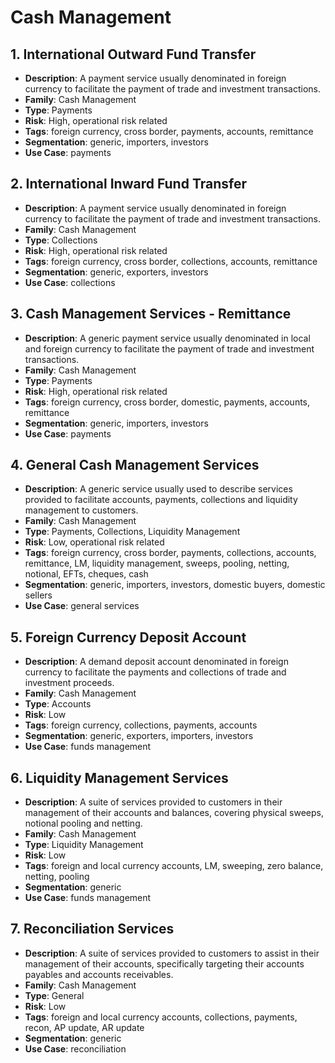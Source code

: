 # Cash Management

## 1. International Outward Fund Transfer
- **Description**: A payment service usually denominated in foreign currency to facilitate 
  the payment of trade and investment transactions.
- **Family**: Cash Management
- **Type**: Payments
- **Risk**: High, operational risk related
- **Tags**: foreign currency, cross border, payments, accounts, remittance
- **Segmentation**: generic, importers, investors
- **Use Case**: payments

## 2. International Inward Fund Transfer
- **Description**: A payment service usually denominated in foreign currency to facilitate 
  the payment of trade and investment transactions.
- **Family**: Cash Management
- **Type**: Collections
- **Risk**: High, operational risk related
- **Tags**: foreign currency, cross border, collections, accounts, remittance
- **Segmentation**: generic, exporters, investors
- **Use Case**: collections

## 3. Cash Management Services - Remittance
- **Description**: A generic payment service usually denominated in local and foreign 
  currency to facilitate the payment of trade and investment transactions.
- **Family**: Cash Management
- **Type**: Payments
- **Risk**: High, operational risk related
- **Tags**: foreign currency, cross border, domestic, payments, accounts, remittance
- **Segmentation**: generic, importers, investors
- **Use Case**: payments

## 4. General Cash Management Services
- **Description**: A generic service usually used to describe services provided to 
  facilitate accounts, payments, collections and liquidity management to customers.
- **Family**: Cash Management
- **Type**: Payments, Collections, Liquidity Management
- **Risk**: Low, operational risk related
- **Tags**: foreign currency, cross border, payments, collections, accounts, remittance, LM, 
  liquidity management, sweeps, pooling, netting, notional, EFTs, cheques, cash
- **Segmentation**: generic, importers, investors, domestic buyers, domestic sellers
- **Use Case**: general services

## 5. Foreign Currency Deposit Account
- **Description**: A demand deposit account denominated in foreign currency to facilitate 
  the payments and collections of trade and investment proceeds.
- **Family**: Cash Management
- **Type**: Accounts
- **Risk**: Low
- **Tags**: foreign currency, collections, payments, accounts
- **Segmentation**: generic, exporters, importers, investors
- **Use Case**: funds management

## 6. Liquidity Management Services
- **Description**: A suite of services provided to customers in their management of their 
  accounts and balances, covering physical sweeps, notional pooling and netting.
- **Family**: Cash Management
- **Type**: Liquidity Management
- **Risk**: Low
- **Tags**: foreign and local currency accounts, LM, sweeping, zero balance, netting, pooling
- **Segmentation**: generic
- **Use Case**: funds management

## 7. Reconciliation Services
- **Description**: A suite of services provided to customers to assist in their management 
  of their accounts, specifically targeting their accounts payables and accounts receivables.
- **Family**: Cash Management
- **Type**: General
- **Risk**: Low
- **Tags**: foreign and local currency accounts, collections, payments, recon, AP update, 
  AR update
- **Segmentation**: generic
- **Use Case**: reconciliation 